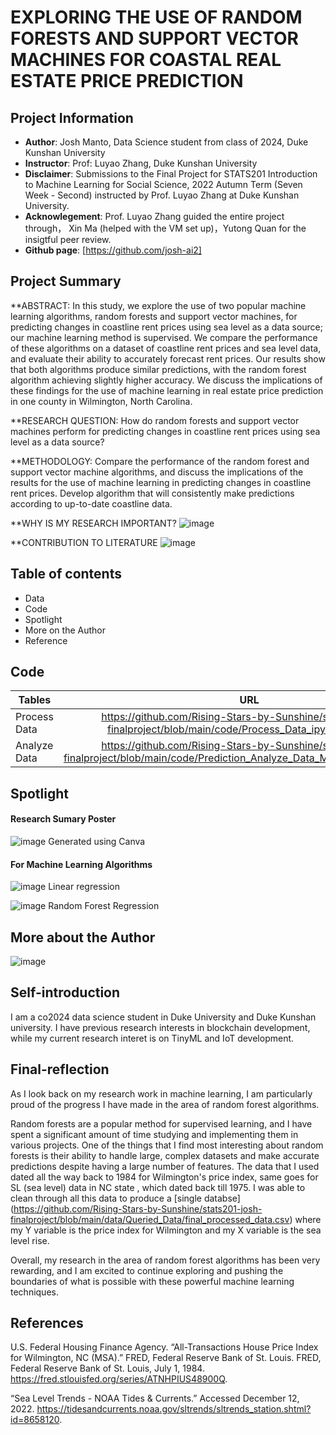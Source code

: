 # EXPLORING THE USE OF RANDOM FORESTS AND SUPPORT VECTOR MACHINES FOR COASTAL REAL ESTATE PRICE PREDICTION

## Project Information
* **Author**: Josh Manto, Data Science student from class of 2024, Duke Kunshan University
* **Instructor**: Prof: Luyao Zhang, Duke Kunshan University
* **Disclaimer**: Submissions to the Final Project for STATS201 Introduction to Machine Learning for Social Science, 2022 Autumn Term (Seven Week - Second) instructed by Prof. Luyao Zhang at Duke Kunshan University.
* **Acknowlegement**: Prof. Luyao Zhang guided the entire project through， Xin Ma (helped with the VM set up)，Yutong Quan for the insigtful peer review.
* **Github page**: [https://github.com/josh-ai2]

## Project Summary

**ABSTRACT: In this study, we explore the use of two popular machine learning algorithms, random forests and support vector machines, for predicting changes in coastline rent prices using sea level as a data source; our machine learning method is supervised. We compare the performance of these algorithms on a dataset of coastline rent prices and sea level data, and evaluate their ability to accurately forecast rent prices. Our results show that both algorithms produce similar predictions, with the random forest algorithm achieving slightly higher accuracy. We discuss the implications of these findings for the use of machine learning in real estate price prediction in one county in Wilmington, North Carolina. 

**RESEARCH QUESTION: How do random forests and support vector machines perform for predicting changes in coastline rent prices using sea level as a data source?

**METHODOLOGY: Compare the performance of the random forest and support vector machine algorithms, and discuss the implications of the results for the use of machine learning in predicting changes in coastline rent prices. Develop algorithm that will consistently make predictions according to up-to-date coastline data. 

**WHY IS MY RESEARCH IMPORTANT? ![image](https://github.com/Rising-Stars-by-Sunshine/stats201-josh-finalproject/blob/main/spotlight/figures/research_importance.png)

**CONTRIBUTION TO LITERATURE ![image](https://github.com/Rising-Stars-by-Sunshine/stats201-josh-finalproject/blob/main/spotlight/figures/Contribution_literature.png)

## Table of contents
* Data
* Code
* Spotlight
* More on the Author
* Reference


## Code
| Tables        | URL                                                |
| ------------- |:-------------:                                     |
| Process Data     | https://github.com/Rising-Stars-by-Sunshine/stats201-josh-finalproject/blob/main/code/Process_Data_ipynb_josh.ipynb |
| Analyze Data | https://github.com/Rising-Stars-by-Sunshine/stats201-josh-finalproject/blob/main/code/Prediction_Analyze_Data_Machine_Learning.ipynb |   



## Spotlight
#### Research Sumary Poster
![image](https://github.com/Rising-Stars-by-Sunshine/stats201-josh-finalproject/blob/main/spotlight/figures/FINAL%20PROJECT%20STATS%20201.png)
Generated using Canva

#### For Machine Learning Algorithms


![image](https://github.com/Rising-Stars-by-Sunshine/stats201-josh-finalproject/blob/main/spotlight/figures/ypred_main.png)
Linear regression

![image](https://github.com/Rising-Stars-by-Sunshine/stats201-josh-finalproject/blob/main/spotlight/figures/ypred2.png)
Random Forest Regression


         
## More about the Author

![image](https://media.licdn.com/dms/image/D4E03AQHj-zTr5p1BLA/profile-displayphoto-shrink_400_400/0/1669607219741?e=1676505600&v=beta&t=y7YIzZF6Vv_VIENiBKBA58pRupwZuXazTt_FMO0mWkM)

## Self-introduction

I am a co2024 data science student in Duke University and Duke Kunshan university. I have previous research interests in blockchain development, while my current research interet is on TinyML and IoT development. 

## Final-reflection

As I look back on my research work in machine learning, I am particularly proud of the progress I have made in the area of random forest algorithms.

Random forests are a popular method for supervised learning, and I have spent a significant amount of time studying and implementing them in various projects. One of the things that I find most interesting about random forests is their ability to handle large, complex datasets and make accurate predictions despite having a large number of features. The data that I used dated all the way back to 1984 for Wilmington's price index, same goes for SL (sea level) data in NC state , which dated back till 1975. I was able to clean through all this data to produce a [single databse] (https://github.com/Rising-Stars-by-Sunshine/stats201-josh-finalproject/blob/main/data/Queried_Data/final_processed_data.csv) where my Y variable is the price index for Wilmington and my X variable is the sea level rise. 

Overall, my research in the area of random forest algorithms has been very rewarding, and I am excited to continue exploring and pushing the boundaries of what is possible with these powerful machine learning techniques.


## References

U.S. Federal Housing Finance Agency. “All-Transactions House Price Index for Wilmington, NC (MSA).” FRED, Federal Reserve Bank of St. Louis. FRED, Federal Reserve Bank of St. Louis, July 1, 1984. https://fred.stlouisfed.org/series/ATNHPIUS48900Q.

“Sea Level Trends - NOAA Tides & Currents.” Accessed December 12, 2022. https://tidesandcurrents.noaa.gov/sltrends/sltrends_station.shtml?id=8658120.
